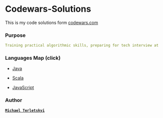 # Codewars-Solutions

This is my code solutions form [codewars.com](https://www.codewars.com/)

### Purpose

```yaml
Training practical algorithmic skills, preparing for tech interview at FAANG and other...
```

### Languages Map (click)

- [Java](https://github.com/MichaelTerletskyi/Codewars-Solutions/blob/main/java/JAVA_MAP.md)

- [Scala](https://github.com/MichaelTerletskyi/Codewars-Solutions/blob/main/scala/SCALA_MAP.md)

- [JavaScript](https://github.com/MichaelTerletskyi/Codewars-Solutions/blob/main/js/JAVA_SCRIPT_MAP.md)

### Author

**[`Michael Terletskyi`](https://github.com/MichaelTerletskyi)**
